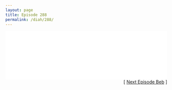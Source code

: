 ```yaml
---
layout: page
title: Episode 288
permalink: /diah/288/
---
```


<iframe allowfullscreen="true" frameborder="0" style="width:100%;" marginheight="0" marginwidth="0" mozallowfullscreen="true" scrolling="NO" src="//gdriveplayer.us/embed2.php?link=5jjeP%252FjtBrj%252BmvhX7aARywmL2YalwRq6H5Ata2ULFZgaxIwdzSzYetcBJ9CZepBk5L%252BVE2L%252FY%252BjyBZnLzXx2NTjVf7AXhKLD6%252FMo%252FwyYQ8H79ehd1U1zTfXp4FDhNCCJpdTgq3DrZdEZBlQ%252Ba6Z2j%252Fy4ypftMZYY5kZTQkTgdccZ9d0Izk2nCdOZNj0jaigKYJw31wnqN8Xd6QpBpfGmaR&amp;no_adult=yes" webkitallowfullscreen="true"></iframe>

<div align="right">[ <a href="/diah/289/">Next Episode Beb</a> ]</div>

